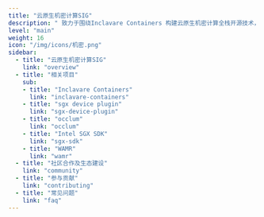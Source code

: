 ```yaml
---
title: "云原生机密计算SIG"
description: " 致力于围绕Inclavare Containers 构建云原生机密计算全栈开源技术，降低机密计算的使用门槛，简化计算在云上的部署、优化和应用，开拓使用场景及方案。"
level: "main"
weight: 16
icon: "/img/icons/机密.png"
sidebar:
  - title: "云原生机密计算SIG"
    link: "overview"
  - title: "相关项目"
    sub:
    - title: "Inclavare Containers"
      link: "inclavare-containers"
    - title: "sgx device plugin"
      link: "sgx-device-plugin"
    - title: "occlum"
      link: "occlum"
    - title: "Intel SGX SDK"
      link: "sgx-sdk"
    - title: "WAMR"
      link: "wamr"
  - title: "社区合作及生态建设"
    link: "community"
  - title: "参与贡献"
    link: "contributing"
  - title: "常见问题"
    link: "faq"
---
```

